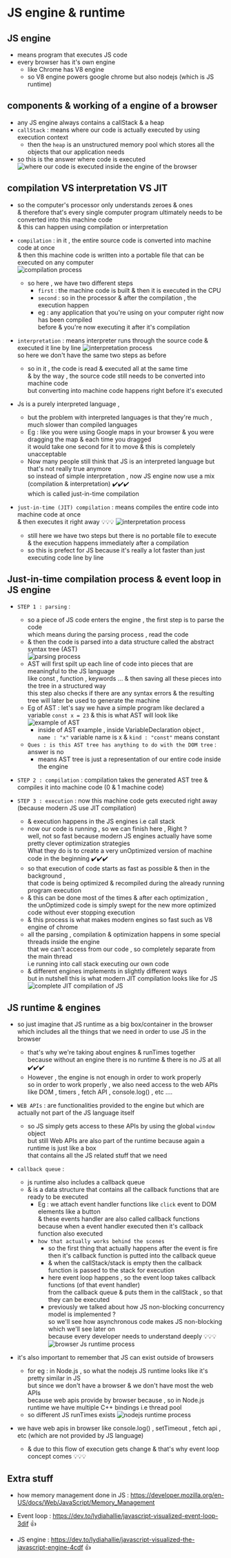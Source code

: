# JS engine & runtime 

## JS engine 

- means program that executes JS code 
- every browser has it's own engine <br>
    - like Chrome has V8 engine 
    - so V8 engine powers google chrome but also nodejs (which is JS runtime)

## components & working of a engine of a browser 

- any JS engine always contains a callStack & a heap
- `callStack` : means where our code is actually executed by using execution context
    - then the `heap` is an unstructured memory pool which stores all the objects that our application needs
- so this is the answer where code is executed
    ![where our code is executed inside the engine of the browser](../notes-pics/8-module/lecture-4-0.jpg)

## compilation VS interpretation VS JIT

- so the computer's processor only understands zeroes & ones <br>
    & therefore that's every single computer program ultimately needs to be converted into this machine code <br> 
    & this can happen using compilation or interpretation 

- `compilation` : in it , the entire source code is converted into machine code at once <br>
    & then this machine code is written into a portable file that can be executed on any computer <br>
    ![compilation process](../notes-pics/8-module/lecture-4/lecture-4-1.jpg)
    - so here , we have two different steps 
        - `first` : the machine code is built & then it is executed in the CPU 
        - `second` : so in the processor & after the compilation , the execution happen <br>
        - eg : any application that you're using on your computer right now has been compiled <br>
            before & you're now executing it after it's compilation
    
- `interpretation` : means interpreter runs through the source code & executed it line by line 
    ![interpretation process](../notes-pics/8-module/lecture-4/lecture-4-2.jpg) <br>
    so here we don't have the same two steps as before 
    - so in it , the code is read & executed all at the same time <br>
        & by the way , the source code still needs to be converted into machine code <br>
        but converting into machine code happens right before it's executed 

- Js is a purely interpreted language , <br>
    - but the problem with interpreted languages is that they're much , much slower than compiled languages
    - Eg : like you were using Google maps in your browser & you were dragging the map & each time you dragged <br>
          it would take one second for it to move & this is completely unacceptable 
    - Now many people still think that JS is an interpreted language but that's not really true anymore <br>
        so instead of simple interpretation , now JS engine now use a mix (compilation & interpretation) ✔️✔️✔️ <br>
        which is called just-in-time compilation 

- `just-in-time (JIT) compilation` : means compiles the entire code into machine code at once <br>
    & then executes it right away 💡💡💡
    ![interpretation process](../notes-pics/8-module/lecture-4/lecture-4-3.jpg)<br>
    - still here we have two steps but there is no portable file to execute <br>
        & the execution happens immediately after a compilation 
    - so this is prefect for JS because it's really a lot faster than just executing code line by line  

## Just-in-time compilation process & event loop in JS engine

- `STEP 1 : parsing` : 
    - so a piece of JS code enters the engine , the first step is to parse the code <br>
        which means during the parsing process , read the code 
    - & then the code is parsed into a data structure called the abstract syntax tree (AST) <br> 
        ![parsing process](../notes-pics/8-module/lecture-4/lecture-4-4.jpg)
    - AST will first spilt up each line of code into pieces that are meaningful to the JS language <br>
        like const , function , keywords ... & then saving all these pieces into the tree in a structured way <br>
        this step also checks if there are any syntax errors & the resulting tree will later be used to generate the machine 
    - Eg of AST : let's say we have a simple program like declared a variable `const x = 23` & this is what AST will look like <br>
        ![example of AST](../notes-pics/8-module/lecture-4/lecture-4-5.jpg)
        - inside of AST example , inside VariableDeclaration object , <br>
            `name : "x"` variable name is x & `kind : "const"` means constant  
    - `Ques : is this AST tree has anything to do with the DOM tree` : answer is no
        - means AST tree is just a representation of our entire code inside the engine 

- `STEP 2 : compilation` : compilation takes the generated AST tree & compiles it into machine code (0 & 1 machine code)

- `STEP 3 : execution` : now this machine code gets executed right away (because modern JS use JIT compilation)
    - & execution happens in the JS engines i.e call stack
    - now our code is running , so we can finish here , Right ? <br>
        well, not so fast because modern JS engines actually have some pretty clever optimization strategies <br>
        What they do is to create a very unOptimized version of machine code in the beginning ✔️✔️✔️
    - so that execution of code starts as fast as possible & then in the background , <br>
        that code is being optimized & recompiled during the already running program execution
    - & this can be done most of the times & after each optimization , <br>
        the unOptimized code is simply swept for the new more optimized code without ever stopping execution 
    - & this process is what makes modern engines so fast such as V8 engine of chrome 
    - all the parsing , compilation & optimization happens in some special threads inside the engine <br>
        that we can't access from our code , so completely separate from the main thread <br>
        i.e running into call stack executing our own code
    - & different engines implements in slightly different ways <br>
        but in nutshell this is what modern JIT compilation looks like for JS <br>
        ![complete JIT compilation of JS](../notes-pics/8-module/lecture-4/lecture-4-6.jpg)

## JS runtime & engines 

- so just imagine that JS runtime as a big box/container in the browser <br>
    which includes all the things that we need in order to use JS in the browser
    - that's why we're taking about engines & runTimes together <br>
        because without an engine there is no runtime & there is no JS at all ✔️✔️✔️ <br>
    - However , the engine is not enough in order to work properly <br>
        so in order to work properly , we also need access to the web APIs <br>
        like DOM , timers , fetch API , console.log() , etc ....

- `WEB APIs` : are functionalities provided to the engine but which are actually not part of the JS language itself 
    - so JS simply gets access to these APIs by using the global `window` object <br>
        but still Web APIs are also part of the runtime because again a runtime is just like a box <br>
        that contains all the JS related stuff that we need 

- `callback queue` : 
    - js runtime also includes a callback queue 
    - & is a data structure that contains all the callback functions that are ready to be executed 
        - Eg : we attach event handler functions like `click` event to DOM elements like a button <br> 
            & these events handler are also called callback functions <br>
            because when a event handler executed then it's callback function also executed 
        - `how that actually works behind the scenes`
            - so the first thing that actually happens after the event is fire <br>
                then it's callback function is putted into the callback queue
            - & when the callStack/stack is empty then the callback function is passed to the stack for execution <br>
            - here event loop happens , so the event loop takes callback functions (of that event handler) <br>
                from the callback queue & puts them in the callStack , so that they can be executed
            - previously we talked about how JS non-blocking concurrency model is implemented ? <br>
                so we'll see how asynchronous code makes JS non-blocking which we'll see later on <br>
                because every developer needs to understand deeply 💡💡💡
    ![browser Js runtime process](../notes-pics/8-module/lecture-4/lecture-4-7.jpg)

- it's also important to remember that JS can exist outside of browsers <br>
    - for eg : in Node.js  , so what the nodejs JS runtime looks like it's pretty similar in JS <br>
        but since we don't have a browser & we don't have most the web APIs <br> 
        because web apis provide by browser because , so in Node.js runtime we have multiple C++ bindings i.e thread pool
    - so different JS runTimes exists
    ![nodejs runtime process](../notes-pics/8-module/lecture-4/lecture-4-8.jpg)

- we have web apis in browser like console.log() , setTimeout , fetch api , etc (which are not provided by JS language)
	- & due to this flow of execution gets change & that's why event loop concept comes 💡💡💡

## Extra stuff 

- how memory management done in JS : https://developer.mozilla.org/en-US/docs/Web/JavaScript/Memory_Management

- Event loop : https://dev.to/lydiahallie/javascript-visualized-event-loop-3dif 👍
- JS engine : https://dev.to/lydiahallie/javascript-visualized-the-javascript-engine-4cdf 👍